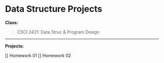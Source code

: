# Data Structure Projects

**Class:**
> CSCI 2421: Data Struc & Program Design

*******************************************************

**Projects:**

[] Homework 01
[] Homework 02
